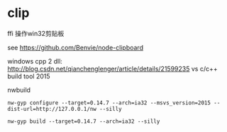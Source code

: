 # clip
ffi 操作win32剪贴板

see https://github.com/Benvie/node-clipboard

windows cpp 2 dll:
http://blog.csdn.net/qianchenglenger/article/details/21599235
vs c/c++ build tool 2015

nwbuild
````
nw-gyp configure --target=0.14.7 --arch=ia32 --msvs_version=2015 --dist-url=http://127.0.0.1/nw --silly

nw-gyp build --target=0.14.7 --arch=ia32 --silly
````
